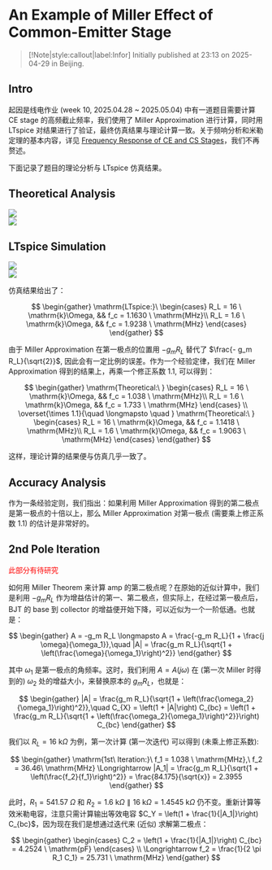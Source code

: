 # An Example of Miller Effect of Common-Emitter Stage

> [!Note|style:callout|label:Infor]
Initially published at 23:13 on 2025-04-29 in Beijing.

## Intro 

起因是线电作业 (week 10, 2025.04.28 ~ 2025.05.04) 中有一道题目需要计算 CE stage 的高频截止频率，我们使用了 Miller Approximation 进行计算，同时用 LTspice 对结果进行了验证，最终仿真结果与理论计算一致。关于频响分析和米勒定理的基本内容，详见 [Frequency Response of CE and CS Stages](<Electronics/Frequency Response of CE and CS Stages.md>)，我们不再赘述。

下面记录了题目的理论分析与 LTspice 仿真结果。

## Theoretical Analysis

<div class="center"><img src="https://imagebank-0.oss-cn-beijing.aliyuncs.com/VS-PicGo/2025-04-29-22-16-56_Miller Effect of CE Stage.png"/></div>
<div class="center"><img src="https://imagebank-0.oss-cn-beijing.aliyuncs.com/VS-PicGo/2025-04-29-22-17-05_Miller Effect of CE Stage.png"/></div>

## LTspice Simulation

<div class="center"><img src="https://imagebank-0.oss-cn-beijing.aliyuncs.com/VS-PicGo/2025-04-29-22-27-48_Miller Effect of CE Stage.png"/></div>
<div class="center"><img src="https://imagebank-0.oss-cn-beijing.aliyuncs.com/VS-PicGo/2025-04-29-22-27-01_Miller Effect of CE Stage.png"/></div>

仿真结果给出了：

$$
\begin{gather}
\mathrm{LTspice:}\ 
\begin{cases}
R_L = 16 \ \mathrm{k}\Omega, && f_c = 1.1630 \ \mathrm{MHz}\\
R_L = 1.6 \ \mathrm{k}\Omega, && f_c = 1.9238 \ \mathrm{MHz}
\end{cases}
\end{gather}
$$

由于 Miller Approximation 在第一极点的位置用 $- g_m R_L$ 替代了 $\frac{- g_m R_L}{\sqrt{2}}$, 因此会有一定比例的误差。作为一个经验定律，我们在 Miller Approximation 得到的结果上，再乘一个修正系数 1.1, 可以得到：

$$
\begin{gather}
\mathrm{Theoretical:\ }
\begin{cases}
R_L = 16 \ \mathrm{k}\Omega, && f_c = 1.038 \ \mathrm{MHz}\\
R_L = 1.6 \ \mathrm{k}\Omega, && f_c = 1.733 \ \mathrm{MHz}
\end{cases}
\\
\overset{\times 1.1}{\quad  \longmapsto \quad }
\mathrm{Theoretical:\ }
\begin{cases}
R_L = 16 \ \mathrm{k}\Omega, && f_c = 1.1418 \ \mathrm{MHz}\\
R_L = 1.6 \ \mathrm{k}\Omega, && f_c = 1.9063 \ \mathrm{MHz}
\end{cases}
\end{gather}
$$

这样，理论计算的结果便与仿真几乎一致了。

## Accuracy Analysis

作为一条经验定则，我们指出：如果利用 Miller Approximation 得到的第二极点是第一极点的十倍以上，那么 Miller Approximation 对第一极点 (需要乘上修正系数 1.1) 的估计是非常好的。

## 2nd Pole Iteration

<span style='color:red'> 此部分有待研究 </span>

如何用 Miller Theorem 来计算 amp 的第二极点呢？在原始的近似计算中，我们是利用 $-g_m R_L$ 作为增益估计的第一、第二极点，但实际上，在经过第一极点后， BJT 的 base 到 collector 的增益便开始下降，可以近似为一个一阶低通。也就是：

$$
\begin{gather}
A = -g_m R_L \longmapsto A = \frac{-g_m R_L}{1 + \frac{j \omega}{\omega_1}},\quad |A| = \frac{g_m R_L}{\sqrt{1 + \left(\frac{\omega}{\omega_1}\right)^2}}
\end{gather}
$$

其中 $\omega_1$ 是第一极点的角频率。这时，我们利用 $A = A(j\omega)$ 在 (第一次 Miller 时得到的) $\omega_2$ 处的增益大小，来替换原本的 $g_m R_L$，也就是：

$$
\begin{gather}
|A| = \frac{g_m R_L}{\sqrt{1 + \left(\frac{\omega_2}{\omega_1}\right)^2}},\quad 
C_{X} = \left(1 + |A|\right) C_{bc} = \left(1 + \frac{g_m R_L}{\sqrt{1 + \left(\frac{\omega_2}{\omega_1}\right)^2}}\right) C_{bc}
\end{gather}
$$

我们以 $R_L = 16 \ \mathrm{k}\Omega$ 为例，第一次计算 (第一次迭代) 可以得到 (未乘上修正系数):

$$
\begin{gather}
\mathrm{1st\ Iteration:}\ 
f_1 = 1.038 \ \mathrm{MHz},\ f_2 = 36.46\ \mathrm{MHz}
\Longrightarrow 
|A_1| = \frac{g_m R_L}{\sqrt{1 + \left(\frac{f_2}{f_1}\right)^2}} = \frac{84.175}{\sqrt{x}} = 2.3955
\end{gather}
$$

此时，$R_1 = 541.57 \ \Omega$ 和 $R_2 = 1.6 \ \mathrm{k}\Omega \parallel 16 \ \mathrm{k}\Omega = 1.4545 \ \mathrm{k}\Omega$ 仍不变。重新计算等效米勒电容，注意只需计算输出等效电容 $C_Y = \left(1 + \frac{1}{|A_1|}\right) C_{bc}$，因为现在我们是想通过迭代来 (近似) 求解第二极点：

$$
\begin{gather}
\begin{cases}
C_2 = \left(1 + \frac{1}{|A_1|}\right) C_{bc} = 4.2524  \ \mathrm{pF}
\end{cases}
\\
\Longrightarrow 
f_2 =  \frac{1}{2 \pi R_1 C_1} = 25.731 \ \mathrm{MHz}
\end{gather}
$$

